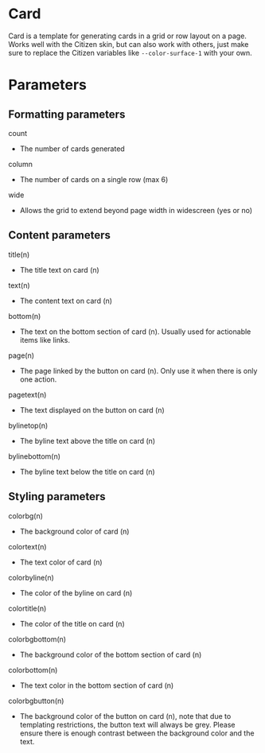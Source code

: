 # Card
Card is a template for generating cards in a grid or row layout on a page. Works well with the Citizen skin, but can also work with others, just make sure to replace the Citizen variables like <code>--color-surface-1</code> with your own.


# Parameters

## Formatting parameters
count
- The number of cards generated
  
column
- The number of cards on a single row (max 6)
  
wide
- Allows the grid to extend beyond page width in widescreen (yes or no)
  

## Content parameters
title(n)
- The title text on card (n)
  
text(n)
- The content text on card (n)
  
bottom(n)
- The text on the bottom section of card (n). Usually used for actionable items like links.
  
page(n)
- The page linked by the button on card (n). Only use it when there is only one action.
  
pagetext(n)
- The text displayed on the button on card (n)
  
bylinetop(n)
- The byline text above the title on card (n)
  
bylinebottom(n)
- The byline text below the title on card (n)
  

## Styling parameters
colorbg(n)
- The background color of card (n)
  
colortext(n)
- The text color of card (n)
  
colorbyline(n)
- The color of the byline on card (n)
  
colortitle(n)
- The color of the title on card (n)
  
colorbgbottom(n)
- The background color of the bottom section of card (n)
  
colorbottom(n)
- The text color in the bottom section of card (n)
  
colorbgbutton(n)
- The background color of the button on card (n), note that due to templating restrictions, the button text will always be grey. Please ensure there is enough contrast between the background color and the text.
  
